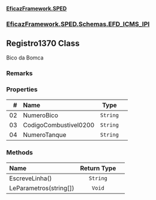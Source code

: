 #### [EficazFramework.SPED](EficazFrameworkSPED.md 'EficazFramework SPED')
### [EficazFramework.SPED.Schemas.EFD_ICMS_IPI](EficazFramework.SPED.Schemas.EFD_ICMS_IPI.md 'EficazFramework.SPED.Schemas.EFD_ICMS_IPI')

## Registro1370 Class

Bico da Bomca

### Remarks
### Properties

| # | Name | Type | |
| ---: | :--- | :---: | :--- |
| 02 | NumeroBico | `String` |  |
| 03 | CodigoCombustivel0200 | `String` |  |
| 04 | NumeroTanque | `String` |  |
### Methods

| Name | Return Type | |
| :--- | :---: | :--- |
| EscreveLinha() | `String` |  |
| LeParametros(string[]) | `Void` |  |
